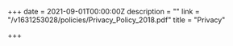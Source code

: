 +++
date = 2021-09-01T00:00:00Z
description = ""
link = "/v1631253028/policies/Privacy_Policy_2018.pdf"
title = "Privacy"

+++

